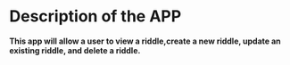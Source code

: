 # Description of the APP

**This app will allow a user to view a riddle,create a new riddle, update an existing riddle, and delete a riddle.**
